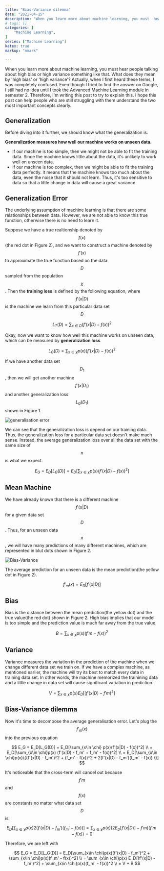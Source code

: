 ```yaml
---
title: "Bias-Variance dilemma"
date: "2021-04-15"
description: "When you learn more about machine learning, you must  hear people talking about high bias or high variance something like that. What does they mean by 'high bias' or 'high variance'?"
# tags: []
categories: [
    "Machine Learning",
]
series: ["Machine Learning"]
katex: true
markup: "mmark"

---
```




When you learn more about machine learning, you must  hear people talking about high bias or high variance something like that. What does they mean by 'high bias' or 'high variance'? Actually, when I first heard these terms, I was completely confused. Even though I tried to find the answer on Google, I still had no idea until I took the Advanced Machine Learning module in semester 2. Therefore, I'm writing this post to try to explain this. I hope this post can help people who are still struggling with them understand the two most important concepts clearly.



## Generalization

Before diving into it further, we should know what the generalization is. 

**Generalization measures how well our machine works on unseen data**. 

- If our machine is too simple, then we might not be able to fit the training data. Since the machine knows little about the data, it's unlikely to work well on unseen data.
- If our machine is too complex, then we might be able to fit the training data perfectly. It means that the machine knows too much about the data, even the noise that it should not learn. Thus, it's too sensitive to data so that a little change in data will cause a great variance.



## Generalization Error

The underlying assumption of machine learning is that there are some relationships between data. However, we are not able to know this true function, otherwise there is no need to learn it.

Suppose we have a true realtionship denoted by $$f(x)$$ (the red dot in Figure 2), and we want to construct a machine denoted by $$f'(x)$$ to approximate the true function based on the data $$D$$ sampled from the population $$\chi$$. Then the **training loss** is defined by the following equation, where $$f'(x|D)$$ is the machine we learn from this particular data set $$D$$




$$
L_T(D) = \sum_{x\in D}(f'(x|D) - f(x))^2
$$


Okay, now we want to know how well this machine works on unseen data, which can be measured by **generalization loss**. 


$$
L_G(D) = \sum_{x\in \chi} p(x) (f'(x|D) - f(x))^2
$$


If we have another data set $$D_1$$, then we will get another machine $$f'(x|D_1)$$ and another generalization loss $$L_G(D_1)$$ shown in Figure 1.



![generalisation error](/blog/post/images/generalization-error.png "Figure 1")



We can see that the generalization loss is depend on our training data. Thus, the generalization loss for a particular data set doesn't make much sense. Instead, the average generalization loss over all the data set with the same size of $$n$$ is what we expect.


$$
E_G = E_D[L_G(D)] = E_D[\sum_{x\in \chi} p(x)(f'(x|D) - f(x))^2]
$$


## Mean Machine 

We have already known that there is a different machine $$f'(x|D)$$ for a given data set $$D$$. Thus, for an unseen data $$x$$, we will have many predictions of many different machines, which are represented in blut dots shown in Figure 2. 



![Bias-Variance](/blog/post/images/bias-variance.png "Figure 2: Bias and variance.")



The average prediction for an unseen data is the mean prediction(the yellow dot in Figure 2).


$$
f'_m(x) = E_D[f'(x|D)]
$$


## Bias

Bias is the distance between the mean prediction(the yellow dot) and the true value(the red dot) shown in Figure 2. High bias implies that our model is too simple and the prediction value is much far away from the true value.


$$
B = \sum_{x \in \chi} p(x) (f'm - f(x))^2
$$


## Variance



Variance measures the variation in the prediction of the machine when we change different data set we train on. If we have a complex machine, as mentioned earlier, the machine will try its best to match every data in training data set. In other words, the machine memorized the trainining data and a little change in data set will cause significant variation in prediction.


$$
V = \sum_{x \in \chi}p(x) E_D[ (f'(x|D) - f'm)^2 ]
$$


## Bias-Variance dilemma



Now it's time to decompose the average generalisation error. Let's plug the $$f'_m(x)$$ into the previous equation


$$
E_G = E_D[L_G(D)] = E_D[\sum_{x\in \chi} p(x)(f'(x|D) - f(x))^2] \\
= E_D[\sum_{x\in \chi}p(x) (f'(x|D) - f_m' + f_m' - f(x))^2] \\
= E_D[\sum_{x\in \chi}p(x)\{(f'(x|D) - f_m')^2 + (f_m' - f(x))^2 + 2(f'(x|D) - f_m')(f_m' - f(x)) \}]
$$




It's noticeable that the cross-term will cancel out because $$f'm$$ and $$f(x)$$ are constants no matter what data set $$D$$ is.


$$
E_D[\sum_{x\in \chi}p(x)2(f'(x|D) - f_m')(f_m' - f(x))] = \sum_{x\in \chi}p(x) (2E_D[f'(x|D)]-f'm)(f'm-f(x)) = 0
$$


Therefore, we are left with


$$
E_G = E_D[L_G(D)] = E_D[\sum_{x\in \chi}p(x)(f'(x|D) - f_m')^2 + \sum_{x\in \chi}p(x)(f_m' - f(x))^2] \\
= \sum_{x\in \chi}p(x) E_D[(f'(x|D) - f_m')^2] + \sum_{x\in \chi}p(x)(f_m' - f(x))^2 \\
= V + B
$$
